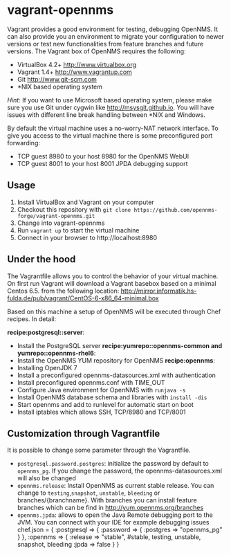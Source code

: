 vagrant-opennms
===============
Vagrant provides a good environment for testing, debugging OpenNMS. It can also provide you an environment to migrate your configuration to newer versions or test new functionalities from feature branches and future versions. The Vagrant box of OpenNMS requires the following:
- VirtualBox 4.2+ http://www.virtualbox.org
- Vagrant 1.4+ http://www.vagrantup.com
- Git http://www.git-scm.com
- *NIX based operating system

*Hint*: If you want to use Microsoft based operating system, please make sure you use Git under cygwin like http://msysgit.github.io. You will have issues with different line break handling between *NIX and Windows.

By default the virtual machine uses a no-worry-NAT network interface. To give you access to the virtual machine there is some preconfigured port forwarding:
- TCP guest 8980 to your host 8980 for the OpenNMS WebUI
- TCP guest 8001 to your host 8001 JPDA debugging support

Usage
-----
1. Install VirtualBox and Vagrant on your computer
2. Checkout this repository with `git clone https://github.com/opennms-forge/vagrant-opennms.git`
3. Change into vagrant-opennms
4. Run `vagrant up` to start the virtual machine
5. Connect in your browser to http://localhost:8980

Under the hood
--------------
The Vagrantfile allows you to control the behavior of your virtual machine. On first run Vagrant will download a Vagrant basebox based on a minimal Centos 6.5. from the following location: http://mirror.informatik.hs-fulda.de/pub/vagrant/CentOS-6-x86_64-minimal.box

Based on this machine a setup of OpenNMS will be executed through Chef recipes. In detail:

**recipe:postgresql::server**:
- Install the PostgreSQL server
**recipe:yumrepo::opennms-common and yumrepo::opennms-rhel6**:
- Install the OpenNMS YUM repository for OpenNMS
**recipe:opennms**:
- Installing OpenJDK 7
- Install a preconfigured opennms-datasources.xml with authentication
- Install preconfigured opennms.conf with TIME_OUT
- Configure Java environment for OpenNMS with `runjava -s`
- Install OpenNMS database schema and libraries with `install -dis`
- Start opennms and add to runlevel for automatic start on boot
- Install iptables which allows SSH, TCP/8980 and TCP/8001

Customization through Vagrantfile
---------------------------------
It is possible to change some parameter through the Vagrantfile.
- `postgresql.password.postgres`: initialize the password by default to `opennms_pg`. If you change the password, the opennms-datasources.xml will also be changed
- `opennms.release`: Install OpenNMS as current stable release. You can change to `testing`,`snapshot`, `unstable`, `bleeding` or branches/{branchname}. With branches you can install feature branches which can be find in http://yum.opennms.org/branches
- `opennms.jpda`: allows to open the Java Remote debugging port to the JVM. You can connect with your IDE for example debugging issues
    chef.json = {
      :postgresql => {
        :password => {
          :postgres => "opennms_pg"
        }
      },
      :opennms => {
        :release => "stable", #stable, testing, unstable, snapshot, bleeding
        :jpda => false
      }
    }
